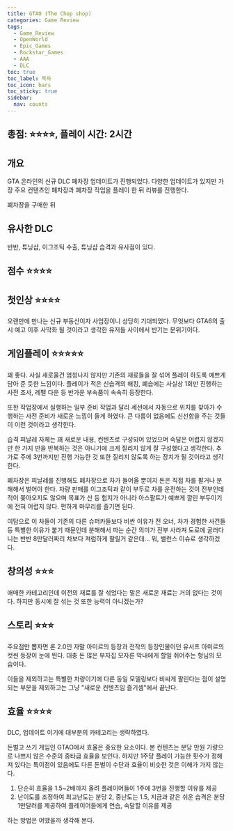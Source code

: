 ```yaml
---
title: GTAO (The Chop shop)
categories: Game Review
tags:
  - Game_Review
  - OpenWorld
  - Epic_Games
  - Rockstar_Games
  - AAA
  - DLC
toc: true
toc_label: 목차
toc_icon: bars
toc_sticky: true
sidebar:
  nav: counts
---
```


## 총점: ⭐⭐⭐⭐, 플레이 시간: 2시간
## 개요
GTA 온라인의 신규 DLC 폐차장 업데이트가 진행되었다. 다양한 업데이트가 있지만 가장 주요 컨텐츠인 폐차장과 폐차장 작업을 플레이 한 뒤 리뷰를 진행한다.

폐차장을 구매한 뒤 

## 유사한 DLC
반반, 튜닝샵, 이그조틱 수출, 튜닝샵 습격과 유사점이 있다.
## 점수 ⭐⭐⭐⭐

## 첫인상 ⭐⭐⭐⭐
오랜만에 만나는 신규 부동산이자 사업장이니 상당히 기대되었다. 무엇보다 GTA6의 출시 예고 이후 사막화 될 것이라고 생각한 유저들 사이에서 반기는 분위기이다.

## 게임플레이 ⭐⭐⭐⭐⭐
꽤 좋다. 사실 새로울건 엄청나지 않지만 기존의 재료들을 잘 섞어 플레이 하도록 예쁘게 담아 준 듯한 느낌이다. 플레이가 적은 신습격의 해킹, 폐습에는 사실상 1회만 진행하는 사전 조사, 레펠 다운 등 반가운 부속품이 속속히 등장한다.

또한 작업장에서 실행하는 일부 준비 작업과 달리 세션에서 자동으로 위치를 찾아가 수행하는 사전 준비가 새로운 느낌이 들게 하였다. 큰 다름이 없음에도 신선함을 주는 것들이 이런 것이라고 생각한다.

습격 피날레 자체는 꽤 새로운 내용, 컨텐츠로 구성되어 있었으며 숙달은 어렵지 않겠지만 한 가지 만을 반복하는 것은 아니기에 크게 질리지 않게 잘 구성했다고 생각한다. 추가로 주에 3번까지만 진행 가능한 것 또한 질리지 않도록 하는 장치가 될 것이라고 생각한다.

폐차장은 피날레를 진행해도 폐차장으로 차가 들어올 뿐이지 돈은 직접 차를 팔거나 분해해서 벌어야 한다. 차량 판매를 이그조틱과 같이 부두로 차를 운전하는 것이 전부인데 적이 쫒아오지도 않으며 목표가 산 등 험지가 아니라 아스팔트가 예쁘게 깔린 부두이기에 전혀 어렵지 않다. 편하게 마무리를 즐기면 된다.

여담으로 이 차들이 기존의 다른 슈퍼카들보다 비싼 이유가 전 오너, 차가 경험한 사건들 등 특별한 이유가 붙기 때문인데 분해해서 파는 순간 의미가 전부 사라져 도로에 굴러다니는 반반 8만달러짜리 차보다 져럼하게 팔릴거 같은데... 뭐, 밸런스 이슈로 생각하겠다.

## 창의성 ⭐⭐⭐
애매한 카테고리인데 이전의 재료를 잘 섞었다는 말은 새로운 재료는 거의 없다는 것이다. 하지만 동시에 잘 섞는 것 또한 능력이 아니겠는가?
## 스토리 ⭐⭐⭐
주요점만 뽑자면 론 2.0인 자말 아미르의 등장과 전작의 등장인물이던 유서프 아미르의 컷씬 등장이 눈에 띈다. 대충 돈 많은 부자집 모자른 막내에게 할일 쥐어주는 형님의 모습이다.

이들을 제외하고는 특별한 차량이기에 다른 동일 모델링보다 비싸게 팔린다는 점이 설명되는 부분을 제외하고는 그냥 "새로운 컨텐츠임 즐기셈"에서 끝난다.

## 효율 ⭐⭐⭐⭐
DLC, 업데이트 이기에 대부분의 카테고리는 생략하였다.

돈벌고 쓰기 게임인 GTAO에서 효율은 중요한 요소이다. 본 컨텐츠는 분당 만원 가량으로 나쁘지 않은 수준의 중타급 효율을 보인다. 하지만 1주당 플레이 가능한 횟수가 정해져 있다는 특이점이 있음에도 다른 돈벌이 수단과 효율이 비슷한 것은 이해가 가지 않는다.
1. 단순히 효율을 1.5~2배까지 올려 플레이어들이 1주에 3번을 진행할 이유를 제공
2. 난이도를 조정하여 최고난도는 분당 2, 중난도는 1.5, 지금과 같은 쉬운 습격은 분당 1만달러를 제공하여 플레이어들에게 연습, 숙달할 이유를 제공

하는 방법은 어땠을까 생각해 본다.